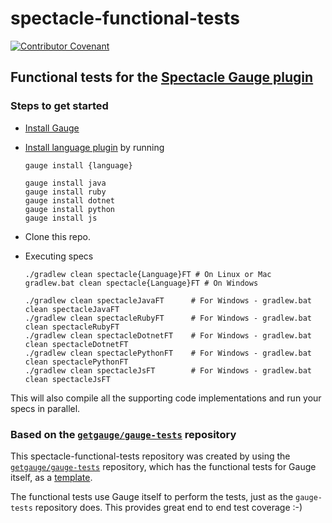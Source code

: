 # spectacle-functional-tests

[![Contributor Covenant](https://img.shields.io/badge/Contributor%20Covenant-v1.4%20adopted-ff69b4.svg)](CODE_OF_CONDUCT.md)

## Functional tests for the [Spectacle Gauge plugin](https://github.com/getgauge/spectacle)

### Steps to get started
- [Install Gauge](https://docs.gauge.org/getting_started/installing-gauge.html)

- [Install language plugin](https://docs.gauge.org/plugin.html) by running<br>
  ```
  gauge install {language}
  ```

  ```
  gauge install java
  gauge install ruby
  gauge install dotnet
  gauge install python
  gauge install js
  ```

- Clone this repo.

- Executing specs

  ```
  ./gradlew clean spectacle{Language}FT # On Linux or Mac
  gradlew.bat clean spectacle{Language}FT # On Windows
  ```
  ```
  ./gradlew clean spectacleJavaFT      # For Windows - gradlew.bat clean spectacleJavaFT
  ./gradlew clean spectacleRubyFT      # For Windows - gradlew.bat clean spectacleRubyFT
  ./gradlew clean spectacleDotnetFT    # For Windows - gradlew.bat clean spectacleDotnetFT
  ./gradlew clean spectaclePythonFT    # For Windows - gradlew.bat clean spectaclePythonFT
  ./gradlew clean spectacleJsFT        # For Windows - gradlew.bat clean spectacleJsFT
  ```

This will also compile all the supporting code implementations and run your specs in parallel.

### Based on the [`getgauge/gauge-tests`](https://github.com/getgauge/gauge-tests) repository

This spectacle-functional-tests repository was created by using the 
[`getgauge/gauge-tests`](https://github.com/getgauge/gauge-tests) repository, which has the
functional tests for Gauge itself, as a 
[template](https://github.blog/2019-06-06-generate-new-repositories-with-repository-templates/).

The functional tests use Gauge itself to perform the tests, just as the `gauge-tests` repository
does.  This provides great end to end test coverage :-)
